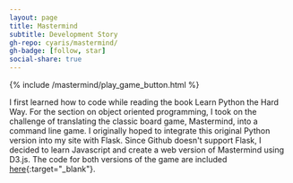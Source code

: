 ```yaml
---
layout: page
title: Mastermind
subtitle: Development Story
gh-repo: cyaris/mastermind/
gh-badge: [follow, star]
social-share: true
---
```


{% include /mastermind/play_game_button.html %}

I first learned how to code while reading the book Learn Python the Hard Way. For the section on object oriented programming, I took on the challenge of translating the classic board game, Mastermind, into a command line game. I originally hoped to integrate this original Python version into my site with Flask. Since Github doesn't support Flask, I decided to learn Javascript and create a web version of Mastermind using D3.js. The code for both versions of the game are included [here](https://github.com/cyaris/mastermind){:target="_blank"}.
